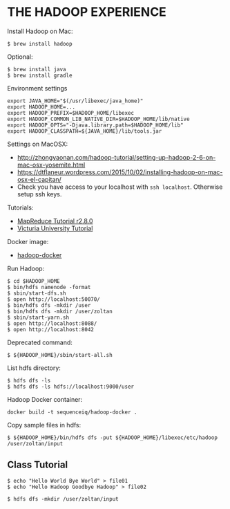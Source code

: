 THE HADOOP EXPERIENCE
=====================

Install Hadoop on Mac:

    $ brew install hadoop
    
Optional:
    
    $ brew install java
    $ brew install gradle

Environment settings

    export JAVA_HOME="$(/usr/libexec/java_home)"
    export HADOOP_HOME=...
    export HADOOP_PREFIX=$HADOOP_HOME/libexec
    export HADOOP_COMMON_LIB_NATIVE_DIR=$HADOOP_HOME/lib/native
    export HADOOP_OPTS="-Djava.library.path=$HADOOP_HOME/lib"
    export HADOOP_CLASSPATH=${JAVA_HOME}/lib/tools.jar


Settings on MacOSX:

* http://zhongyaonan.com/hadoop-tutorial/setting-up-hadoop-2-6-on-mac-osx-yosemite.html
* https://dtflaneur.wordpress.com/2015/10/02/installing-hadoop-on-mac-osx-el-capitan/
* Check you have access to your localhost with `ssh localhost`. Otherwise setup ssh keys.

Tutorials:

* [MapReduce Tutorial r2.8.0](http://hadoop.apache.org/docs/r2.8.0/hadoop-mapreduce-client/hadoop-mapreduce-client-core/MapReduceTutorial.html)
* [Victuria University Tutorial](https://ecs.victoria.ac.nz/Courses/NWEN406_2017T2/LabTutorial1)

Docker image:

* [hadoop-docker](https://github.com/sequenceiq/hadoop-docker)

Run Hadoop:

```
$ cd $HADOOP_HOME
$ bin/hdfs namenode -format
$ sbin/start-dfs.sh
$ open http://localhost:50070/
$ bin/hdfs dfs -mkdir /user
$ bin/hdfs dfs -mkdir /user/zoltan
$ sbin/start-yarn.sh
$ open http://localhost:8088/
$ open http://localhost:8042
```

Deprecated command:

```
$ ${HADOOP_HOME}/sbin/start-all.sh
```

List hdfs directory:

```
$ hdfs dfs -ls
$ hdfs dfs -ls hdfs://localhost:9000/user
```

Hadoop Docker container:

```
docker build -t sequenceiq/hadoop-docker .
```

Copy sample files in hdfs:

```
$ ${HADOOP_HOME}/bin/hdfs dfs -put ${HADOOP_HOME}/libexec/etc/hadoop /user/zoltan/input
```

## Class Tutorial

```
$ echo "Hello World Bye World" > file01
$ echo "Hello Hadoop Goodbye Hadoop" > file02

$ hdfs dfs -mkdir /user/zoltan/input
```

